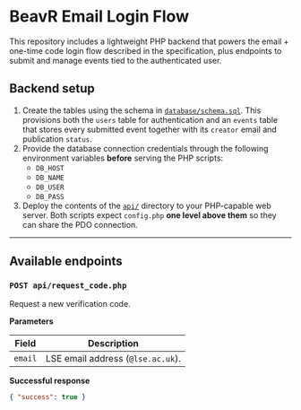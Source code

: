 # BeavR Email Login Flow

This repository includes a lightweight PHP backend that powers the email + one-time code login flow described in the specification, plus endpoints to submit and manage events tied to the authenticated user.

## Backend setup

1. Create the tables using the schema in [`database/schema.sql`](database/schema.sql). This provisions both the `users` table for authentication and an `events` table that stores every submitted event together with its `creator` email and publication `status`.
2. Provide the database connection credentials through the following environment variables **before** serving the PHP scripts:
   - `DB_HOST`
   - `DB_NAME`
   - `DB_USER`
   - `DB_PASS`
3. Deploy the contents of the [`api/`](api) directory to your PHP-capable web server. Both scripts expect `config.php` **one level above them** so they can share the PDO connection.

---

## Available endpoints

### `POST api/request_code.php`

Request a new verification code.

**Parameters**

| Field   | Description                   |
|--------|-------------------------------|
| `email` | LSE email address (`@lse.ac.uk`). |

**Successful response**
```json
{ "success": true }


